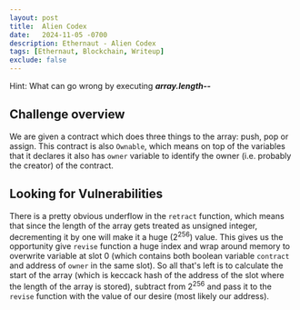 ```yaml
---
layout: post
title:  Alien Codex
date:   2024-11-05 -0700
description: Ethernaut - Alien Codex
tags: [Ethernaut, Blockchain, Writeup]
exclude: false
---
```


<div class="spoiler-container">
  <div>Hint:&nbsp;<span class="spoiler-text">What can go wrong by executing <b><i>array.length--</i></b></span></div>
</div>

## Challenge overview

We are given a contract which does three things to the array: push, pop or assign. This contract is also `Ownable`, which means on top of the variables that it declares it also has `owner` variable to identify the owner (i.e. probably the creator) of the contract.

## Looking for Vulnerabilities

There is a pretty obvious underflow in the `retract` function, which means that since the length of the array gets treated as unsigned integer, decrementing it by one will make it a huge (2<sup>256</sup>) value. This gives us the opportunity give `revise` function a huge index and wrap around memory to overwrite variable at slot 0 (which contains both boolean variable `contract` and address of `owner` in the same slot). So all that's left is to calculate the start of the array (which is keccack hash of the address of the slot where the length of the array is stored), subtract from 2<sup>256</sup> and pass it to the `revise` function with the value of our desire (most likely our address).